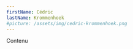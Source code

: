 ```yaml
---
firstName: Cédric
lastName: Krommenhoek
#picture: /assets/img/cedric-krommenhoek.png
---
```




Contenu
